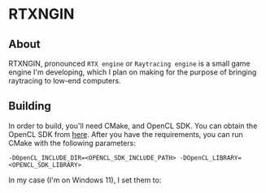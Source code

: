 # RTXNGIN
## About
RTXNGIN, pronounced `RTX engine` or `Raytracing engine` is a small game engine I'm developing, which I plan on making for the purpose of bringing raytracing to low-end computers.
## Building
In order to build, you'll need CMake, and OpenCL SDK. You can obtain the OpenCL SDK from [here](https://github.com/KhronosGroup/OpenCL-SDK).
After you have the requirements, you can run CMake with the following parameters:
```
-DOpenCL_INCLUDE_DIR=<OPENCL_SDK_INCLUDE_PATH> -DOpenCL_LIBRARY=<OPENCL_SDK_LIBRARY>
```
In my case (I'm on Windows 11), I set them to:

```-DOpenCL_INCLUDE_DIR=C:/Program Files/OpenCL-SDK-v2023.12.14-Win-x64/include -DOpenCL_LIBRARY="C:/Program Files/OpenCL-SDK-v2023.12.14-Win-x64/lib/OpenCL.lib"
```